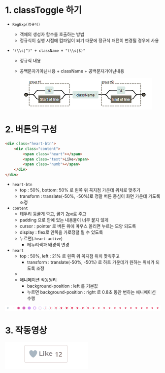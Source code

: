 # 1. classToggle 하기

- `RegExp(정규식)` 

  - 객체의 생성자 함수를 호출하는 방법
  - 정규식이 실행 시점에 컴파일이 되기 때문에 정규식 패턴이 변경될 경우에 사용

- `"(\\s|^)" + className + "(\\s|$)"`

  - 정규식 내용

  - 공백문자가아닌내용 + className + 공백문자가아닌내용

    ![image-20210519151052850](readme.assets/image-20210519151052850.png)

  

# 2. 버튼의 구성

```html
<div class="heart-btn">
    <div class="content">
        <span class="heart"></span>
        <span class="text">Like</span>
        <span class="numb"></span>
    </div>
</div>
```

- `heart-btn`
  - top : 50%, bottom: 50% 로 왼쪽 위 꼭지점 가운데 위치로 맞추기
  - transform : translate(-50%, -50%)로 정말 버튼 중심이 화면 가운데 가도록 조정
- `content`
  - 테두리 둥굴게 깍고, 굵기 2px로 주고
  - padding 으로 안에 있는 내용물이 너무 붙지 않게
  - cursor : pointer 로 버튼 위에 마우스 올리면 누르는 모양 되도록
  - display : flex로 안쪽을 가로정렬 될 수 있도록
  - 누르면(.`heart-active`)
    - 테두리색과 배경색 변경
- `heart`
  - top : 50%, left : 21% 로 왼쪽 위 꼭지점 위치 맞춰주고
    - transform : translate(-50%, -50%) 로 하트 가운데가 원하는 위치가 되도록 조정
  - 
  - 애니메이션 작동원리
    - background-position : left 를 기본값
    - 누르면 background-position : right 로 0.8초 동안 변하는 애니메이션 수행

![img](readme.assets/img.png)



# 3. 작동영상

![하트](readme.assets/하트.gif)